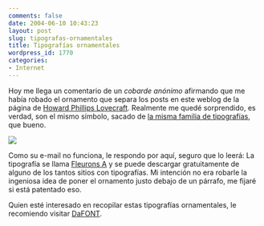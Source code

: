 ```yaml
---
comments: false
date: 2004-06-10 10:43:23
layout: post
slug: tipografas-ornamentales
title: Tipografías ornamentales
wordpress_id: 1770
categories:
- Internet
---
```


Hoy me llega un comentario de un _cobarde anónimo_ afirmando que me había robado el ornamento que separa los posts en este weblog de la página de [Howard Phillips Lovecraft](http://www.hplovecraft.com/). Realmente me quedé sorprendido, es verdad, son el mismo símbolo, sacado de [la misma familia de tipografías](http://www.minid.net/archivos/tipos.gif), que bueno.





![](http://www.minid.net/images/oh-shit.png)





Como su e-mail no funciona, le respondo por aquí, seguro que lo leerá: La tipografía se llama [Fleurons A](http://www.grsites.com/modperl/fontview.cgi?dir=dingbats&fn=FLEURONS) y se puede descargar gratuitamente de alguno de los tantos sitios con tipografías. Mi intención no era robarle la ingeniosa idea de poner el ornamento justo debajo de un párrafo, me fijaré si está patentado eso.





Quien esté interesado en recopilar estas tipografías ornamentales, le recomiendo visitar [DaFONT](http://www.dafont.com/en/).




 
